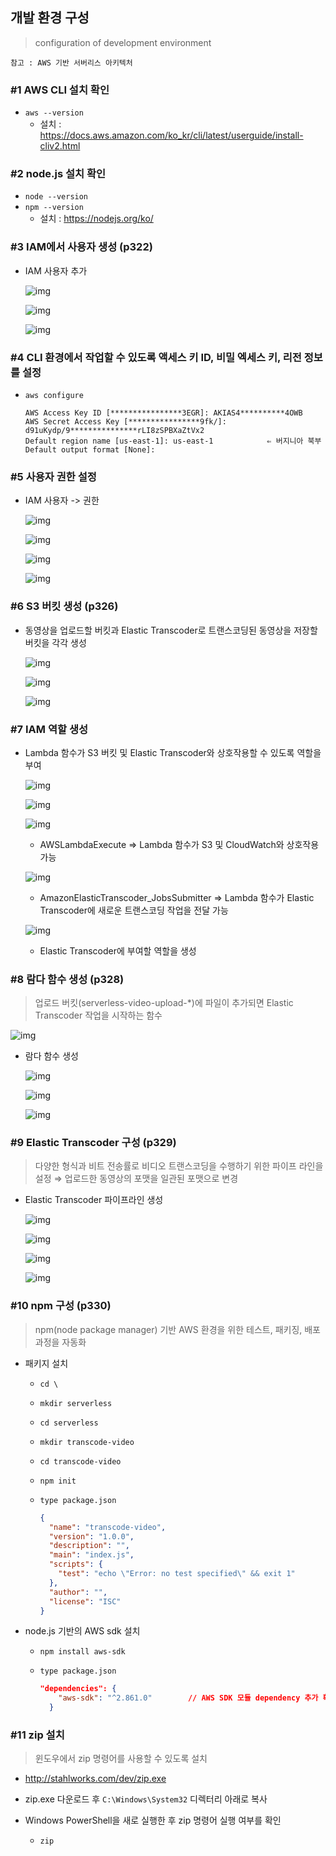 ## 개발 환경 구성 

> configuration of development environment

```
참고 : AWS 기반 서버리스 아키텍처
```

### #1 AWS CLI 설치 확인

- `aws --version`
  - 설치 :  https://docs.aws.amazon.com/ko_kr/cli/latest/userguide/install-cliv2.html

### #2 node.js 설치 확인

- `node --version`
- `npm --version`
  - 설치 : https://nodejs.org/ko/

### #3 IAM에서 사용자 생성 (p322)

- IAM 사용자 추가

  ![img](development-environment.assets/q_wLKPXJFsdnJPoLSZUGYXSQCBZ_x7eOZ6rJaJnta5u8dnohxCNjHmCCZpZSfqZwhF86dRW3_uGL-eVfSu7K_4JqzY1FTDJRfdtUtE6Y9zmydr2UDhxN7wVgzLOxqB_5TNhY2jHh)

  ![img](development-environment.assets/dkIbFXtrp_qlUBsF-ljybJtVRwPTUNWifINUDGxWFamIAukRVS01MDD-AOT8-SxlXnnbdBjRRhYz2UT79Ae1dmBLTlxVlFuHOq7KSYmamXya1DMdkJxaPqe0RokFOsh_Pb4EJpNY)

  ![img](development-environment.assets/KYDtwpuVp3geMASx74z_SiRT9au1hrfu2d4CQRm7vHrTR_Gb1nEA7CqEtHpVsEQCWBhlZ0UuFKeY2H2IQhlJe3TCwy5QUKX-MxdKfrbtgnZW7idrmJnO85PBgTH99_0EuSidlv-_)





### #4 CLI 환경에서 작업할 수 있도록 액세스 키 ID, 비밀 엑세스 키, 리전 정보를 설정

- `aws configure`

  ```
  AWS Access Key ID [****************3EGR]: AKIAS4**********4OWB
  AWS Secret Access Key [****************9fk/]: d91uKydp/9***************rLI8zSPBXaZtVx2
  Default region name [us-east-1]: us-east-1			⇐ 버지니아 북부 
  Default output format [None]:
  ```



### #5 사용자 권한 설정

- IAM 사용자 -> 권한

  ![img](development-environment.assets/JbZnD7_DqSZGEZP_QSdtpcUQdKmaK8oiQAyYdAqPh8xGC-IB_CjI7lutPfGuTM52CyzDRCAHm_Z1PI_nXR7YXNVPW4DL7l5XVb-vFjHpUUKwngcb8cQ0nHSDFu_rPkuytnuktaUL)

  ![img](development-environment.assets/qaNnEn22dPmON6Ql0vAhOh3clopUDDStIWyko4fdFrROdszf9ujBQig1bNh4eXuYMBExoEeKB1kKRFfarmUkwEnrTAjCNvZiQy-Jjul6Bk4pr-WZEypVQlXpCy2oDJenho9g8N1a)

  ![img](development-environment.assets/K5ImbxvqFKkeY95go4Gu5-2fy8_hqOeqnLAH_J2IWcwvLx01EIXYpg0y7jh_f8jWqf81rqzjBdi22ze7yP3VdWGj8JKxS8gp0vfgmX7IaPiVH12TVl_jvt6hExnu9IimvNTf8NyJ)

  ![img](development-environment.assets/XAFfGu7OVWUIKSXxWvFMBG3GJdZ40YgNc5OluToHz5EsQ3a9GE77SlQdZgzItdlFMsPtOD2TbP81djA8LhLV_9RlGy-FKmK3ql7gkly51upqXeAc-0CM5BezalHiRW6U8xNPIi3u)



### #6 S3 버킷 생성 (p326)

- 동영상을 업로드할 버킷과 Elastic Transcoder로 트랜스코딩된 동영상을 저장할 버킷을 각각 생성

  ![img](development-environment.assets/hXuKR-NC-9uysEkbvFIFfVU-UF1T7K4GQ9eHGo_KWoYylneTlPKFXtnUNUmtSIJr38Qagn01MaQHhyzDTHCx4n6Lw0RkbWa2_SXwdsUUTA2bUv9aeXT4tnCp2NZQH7o5Rrk1Itq3)

  ![img](development-environment.assets/s79X4DJEwD1k3jTLYYcT_qaO_eT8OrFl6PppIphqYnaRY-UjQ2xeO3ocPMUcTaZ9JBsr6FW6hvzZSTddjnOK2Wbp5yF4itLfNvqy-7nOjKVph00DBUjKVeE5BqXoMW2Qh6GtZ6Ku)

  ![img](development-environment.assets/oRwIaeYHdgaIO93LclPxvwOLhAzNy2LQaIMBPGmat6iBulg6D36B2iMzrE72qZUgzVvST2DzekUdCKypTYAXyT78XzD7RbXg6XGFIiQkzp2UJU-NQKaCK_TwvLARQzc0dgLVvaqp)



### #7 IAM 역할 생성

- Lambda 함수가 S3 버킷 및 Elastic Transcoder와 상호작용할 수 있도록 역할을 부여

  ![img](development-environment.assets/owsbDCI6IgFt4jP-sCjr6Nx142uE92rgzD-6Cdh8ZRNN8g8p3JryhrAv-i0-_YomWfP8hUcIdQ9iux1ShBPlfTkAuGx2LPSHCmv86LTD3XJ4QwKVE6pQWdAj94A9xCz_YPBIjnV8)

  ![img](development-environment.assets/YP8D3-mfFhJ_O7fz1T9TKbvj__Rt9-iJ1HDEH1JFqLSnSFFuyq3thzG29tGKFQIDETwG3ZcoHvHY7oY-CbFQx_7ooB_4XWh4qNUuZyzcLDyaFGpfWYZOAcS0fJhf5coPxBQVNSC3)

  ![img](development-environment.assets/CAdxoQIEL5SMtmuAc4tglb58czezu3j82KAZ-J8xOKgbM9_roDm9CbX8dHuzh1_UZ_HJZ4XmptU2sNDnIFIc-xKdC53vweXLLk2ztGmyZfbsWhre7B3dgWNHY1ppfFMSoJe8CVxd)

  - AWSLambdaExecute ⇒ Lambda 함수가 S3 및 CloudWatch와 상호작용 가능

  ![img](development-environment.assets/H3cvQoDdsVxoV4YYEjClLBGyi1mRGGzc2hXODpqBXssW0WyPb4RzCXY36zQORrwhT6YhQRVBP0tmoZMmP4fx-utu2idcW-5DR6yEFL_I8_iuNyZbCMaxy6rRydLNCe1snJdfTcQl)

  - AmazonElasticTranscoder_JobsSubmitter ⇒ Lambda 함수가 Elastic Transcoder에 새로운 트랜스코딩 작업을 전달 가능

  ![img](development-environment.assets/ZYR008FDh6X7faoKvWF3gkLzngCZHRAkxJarHrKhHgoJnWoOY8IVHpCN2Dj2wLnsiLQuBZkZItEshVHEiKm13ijFD26uYYGaMOdhQ_1oM2tIQY7PjzGWy4XLoeQ4rBvbz3B6-GN1)

  - Elastic Transcoder에 부여할 역할을 생성



### #8 람다 함수 생성 (p328)

> 업로드 버킷(serverless-video-upload-*)에 파일이 추가되면 Elastic Transcoder 작업을 시작하는 함수

![img](development-environment.assets/OCS0k8XvkQniCl707MDH3VjqqPB965JkLy4abfmIQH548euNdqoz7NpkdNcaAa6dtVpycKR6-HliUa5izyGbv7LMSeBK5Q1l_gAVSPUO0bQfI2BLqSXce0_qo-nOcdC0Ar7JRju_)

- 람다 함수 생성

  ![img](development-environment.assets/-gNZVALipvo1o8Mz3nMkQGWzk5J1WYBCQdm4HXJIX2CYxs_d5ahFgRPbzeyVUwy3UoymsAiwt39vEdpmMt-0oea19Bt_NxkldlcRn1oG0XQ2IcGRwO455yb1DO2XdF6a-C2uvhus)

  ![img](development-environment.assets/VNt5eCsi_gGhowvCT9hJ6OS4b6TqX6FpuH0trq2FqF0L9GEQOd6ByIK_wybRc07FEtqLwoxCrpDGV-i08iL2AiTcD1Z4OXCdF4_n2uWfmz45wP0rHeCVt-ORWKEyZV0kZ18vNLOF)

  ![img](development-environment.assets/CaBpdviUjZIpTHI8knsQaE5ptaqL2Llkv4_Cf2fR4cWx4s03qo6cJvY1EQGjxs8NeItThrTuVq0XLyM6-cqAc7OVHwZLgzERoa2EOt3v-QZerxkriMVo8DGA09j_5x73cF11tZu2)



### #9 Elastic Transcoder 구성 (p329)

> 다양한 형식과 비트 전송률로 비디오 트랜스코딩을 수행하기 위한 파이프 라인을 설정 ⇒ 업로드한 동영상의 포맷을 일관된 포맷으로 변경

- Elastic Transcoder 파이프라인 생성

  ![img](development-environment.assets/l6M4Sx__UCi3f_5ZmTEF1G6U9bXSAutYXXujiiCQ9UKebfMJh_qVzFSw4-wQutZigzYpweWJ7dgUNvfSucpOdj_5FxkEbpDhdS9cWJlKHxWrJXGFpPe1_f7EOORVxzGOyp46Tipf)

  ![img](development-environment.assets/QZjLIbjH26_CMa2t41OaKzhGsQa1oHOXGZL9aivPluXuVSCinJV8BdVFDfRZsWfTIfJrmWYc0_gQfPpUvi0TqWNPaGyz03YCOPVIaHgLV7MwuBpISXiuwha0Akqc6rmSimH8Kt_x)

  ![img](development-environment.assets/463VTrqLg6Rfmj2Gc-pgjaOGwzrctqwBCdwub4pyRpTbJuC0frON57ICzsCO0yVS0aaulpzqHn9qrjPl_p4wLr9BWP_TbewOxFt1my677DcyuBjBRxyMXqly7D1qbnFGdjV4bepm)

  ![img](development-environment.assets/o13jvJFw1tvkZiWFC_272Qs3aoedXPdKQyXUxHbYNPY1YL6AC_ktVLhgPvt60kSWgKSKWypgyh-tI51C-8wM6aBhaeZRBVAx90ONx47LPPqzznNPXd5gRhAbwZJW9Cu-2p1AIr_G)



### #10 npm 구성 (p330)

> npm(node package manager) 기반 AWS 환경을 위한 테스트, 패키징, 배포 과정을 자동화

- 패키지 설치

  - `cd \`

  - `mkdir serverless`

  - `cd serverless`

  - `mkdir transcode-video`

  - `cd transcode-video`

  - `npm init`

  - `type package.json`	

    ```json
    {                                                                   package.json 파일이 생성된 것을 확인
      "name": "transcode-video",
      "version": "1.0.0",
      "description": "",
      "main": "index.js",
      "scripts": {
        "test": "echo \"Error: no test specified\" && exit 1"
      },
      "author": "",
      "license": "ISC"
    }
    ```

- node.js 기반의 AWS sdk 설치

  - `npm install aws-sdk`

  - `type package.json`

    ```json
    "dependencies": {
        "aws-sdk": "^2.861.0"        // AWS SDK 모듈 dependency 추가 확인
      }
    ```

    

### #11 zip 설치

> 윈도우에서 zip 명령어를 사용할 수 있도록 설치

- http://stahlworks.com/dev/zip.exe

- zip.exe 다운로드 후 `C:\Windows\System32` 디렉터리 아래로 복사

- Windows PowerShell을 새로 실행한 후 zip 명령어 실행 여부를 확인

  - `zip`

  